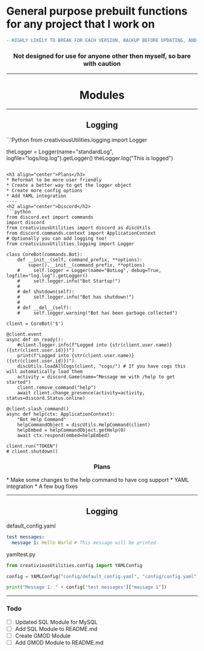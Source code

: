 # General purpose prebuilt functions for any project that I work on
```diff
- HIGHLY LIKELY TO BREAK FOR EACH VERSION, BACKUP BEFORE UPDATING, AND REQUIRE SPECIFIC VERSION IF YOU ARE TO USE THIS
```

<h3 align="center">Not designed for use for anyone other then myself, so bare with caution</h3>

-----

<h1 align="center">Modules</h1>

----
<h2 align="center">Logging</h2>
```Python
from creativiousUtilities.logging import Logger

theLogger = Logger(name="standardLog", logfile="logs/log.log").getLogger()
theLogger.log("This is logged")
```

<h3 align="center">Plans</h3>
* Reformat to be more user friendly
* Create a better way to get the logger object
* Create more config options
* Add YAML integration
----
<h2 align="center">Discord</h2>
```python
from discord.ext import commands
import discord
from creativiousUtilities import discord as discUtils
from discord.commands.context import ApplicationContext
# Optionally you can add logging too!
from creativiousUtilities.logging import Logger

class CoreBot(commands.Bot):
    def __init__(self, command_prefix, **options):
        super().__init__(command_prefix, **options)
    #     self.logger = Logger(name="BotLog", debug=True, logfile="log.log").getLogger()
    #     self.logger.info("Bot Startup!")
    # 
    # def shutdown(self):
    #     self.logger.info("Bot has shutdown!")
    # 
    # def __del__(self):
    #     self.logger.warning("Bot has been garbage collected")

client = CoreBot('$')

@client.event
async def on_ready():
    #client.logger.info(f"Logged into {str(client.user.name)} ({str(client.user.id)})")
    print(f"Logged into {str(client.user.name)} ({str(client.user.id)})")
    discUtils.loadAllCogs(client, "cogs/") # If you have cogs this will automatically load them
    activity = discord.Game(name="Message me with /help to get started")
    client.remove_command("help")
    await client.change_presence(activity=activity, status=discord.Status.online)

@client.slash_command()
async def help(ctx: ApplicationContext):
    "Bot Help Command"
    helpCommandObject = discUtils.HelpCommand(client)
    helpEmbed = helpCommandObject.getHelp(0)
    await ctx.respond(embed=helpEmbed)

client.run("TOKEN")
# client.shutdown()
```
<h3 align="center">Plans</h3>
* Make some changes to the help command to have cog support
* YAML integration
* A few bug fixes

-----
<h2 align="center">Logging</h2>

default_config.yaml
```yaml
test messages:
  message 1: Hello World # This message will be printed
```
yamltest.py
```python
from creativiousUtilities.config import YAMLConfig

config = YAMLConfig("config/default_config.yaml", "config/config.yaml").load()

print("Message 1: " + config['test messages']["message 1"])
```


-----

### Todo

- [ ] Updated SQL Module for MySQL
- [ ] Add SQL Module to README.md
- [ ] Create GMOD Module
- [ ] Add GMOD Module to README.md
